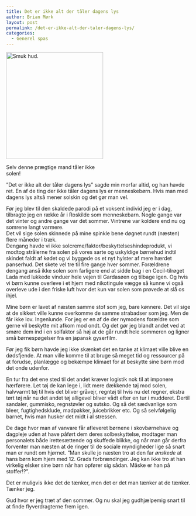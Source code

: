 ```yaml
---
title: Det er ikke alt der tåler dagens lys
author: Brian Mørk
layout: post
permalink: /det-er-ikke-alt-der-taler-dagens-lys/
categories:
  - Generel spas
---
```

<div id="attachment_591" class="wp-caption alignleft" style="width: 275px">
  <a href="http://www.abekat.net/wp-content/images/sunburn.jpg"><img class="size-full wp-image-591" title="Sunburn" src="http://www.abekat.net/wp-content/images/sunburn.jpg" alt="Smuk hud." width="265" height="292" /></a><p class="wp-caption-text">
    Selv denne prægtige mand tåler ikke solen!
  </p>
</div>

”Det er ikke alt der tåler dagens lys” sagde min morfar altid, og han havde ret. En af de ting der ikke tåler dagens lys er menneskebørn. Hvis man med dagens lys altså mener solskin og det gør man vel.

Før jeg blev til den skaldede parodi på et voksent individ jeg er i dag, tilbragte jeg en række år i Roskilde som menneskebarn. Nogle gange var det vinter og andre gange var det sommer. Vintrene var koldere end nu og somrene langt varmere.  
Det vil sige solen skinnede på mine spinkle bene døgnet rundt (næsten) flere måneder i træk.  
Dengang havde vi ikke solcreme/faktor/beskyttelseshindeprodukt, vi modtog strålerne fra solen på vores sarte og uskyldige børnehud indtil skindet faldt af kødet og vi byggede os et nyt hylster af mere hærdet panserhud. Det skete vel tre til fire gange hver sommer. Forældrene dengang anså ikke solen som farligere end at sidde bag i en Cecil-tilrøget Lada med lukkede vinduer hele vejen til Gardasøen og tilbage igen. Og hvis vi børn kunne overleve i et hjem med nikotingule vægge så kunne vi også overleve ude i den friske luft hvor det kun var solen som prøvede at slå os ihjel.<!--more-->

Mine børn er lavet af næsten samme stof som jeg, bare kønnere. Det vil sige at de sikkert ville kunne overkomme de samme strabadser som jeg. Men de får ikke lov. Ingenlunde. For jeg er en af de der nymodens forældre som gerne vil beskytte mit afkom mod ondt. Og det gør jeg blandt andet ved at smøre dem ind i en solfaktor så høj at de går rundt hele sommeren og ligner små børnespøgelser fra en japansk gyserfilm.

Før jeg fik børn havde jeg ikke skænket det en tanke at klimaet ville blive en dødsfjende. At man ville komme til at bruge så meget tid og ressourcer på at forudse, planlægge og bekæmpe klimaet for at beskytte sine børn mod det onde udenfor.

En tur fra det ene sted til det andet kræver logistik nok til at imponere hærførere. Let tøj de kan lege i, lidt mere dækkende tøj mod solen, halvvarmt tøj til hvis det bliver gråvejr, regntøj til hvis nu det regner, ekstra tørt tøj når nu det andet tøj alligevel bliver vådt efter en tur i mudderet. Dertil sandaler, gummisko, regnstøvler og sutsko. Og så det sædvanlige som bleer, fugtighedsklude, madpakker, juicebrikker etc. Og så selvfølgelig barnet, hvis man husker det midt i al stressen.

De dage hvor man af vanvare får afleveret børnene i skovbørnehave og dagpleje uden at have påført dem deres solbeskyttelse, modtager man personalets både irettesættende og skuffede blikke, og når man går derfra forventer man næsten at de ringer til de sociale myndigheder lige så snart man er rundt om hjørnet. ”Man skulle jo næsten tro at den far *ønskede* at hans børn kom hjem med 12. Grads forbrændinger. Jeg kan ikke tro at han virkelig elsker sine børn når han opfører sig sådan. Måske er han på stoffer!?”.

Det er muligvis ikke det de tænker, men det er det man tænker at de tænker. Tænker jeg.

Gud hvor er jeg træt af den sommer. Og nu skal jeg gudhjælpemig snart til at finde flyverdragterne frem igen.